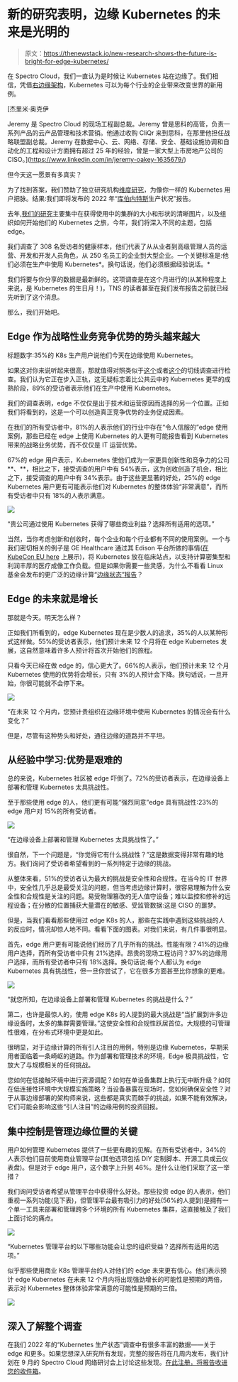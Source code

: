 # 新的研究表明，边缘 Kubernetes 的未来是光明的

> 原文：<https://thenewstack.io/new-research-shows-the-future-is-bright-for-edge-kubernetes/>

在 Spectro Cloud，我们一直认为是时候让 Kubernetes 站在边缘了。我们相信，凭借[右边缘架构](https://thenewstack.io/a-new-kubernetes-edge-architecture/)，Kubernetes 可以为每个行业的企业带来改变世界的新用例。

 [杰里米·奥克伊

Jeremy 是 Spectro Cloud 的现场工程副总裁。Jeremy 曾是思科的高管，负责一系列产品的云产品管理和技术营销。他通过收购 CliQr 来到思科，在那里他担任战略联盟副总裁。Jeremy 在数据中心、云、网络、存储、安全、基础设施协调和自动化的工程和设计方面拥有超过 25 年的经验，曾是一家大型上市房地产公司的 CISO。](https://www.linkedin.com/in/jeremy-oakey-1635679/) 

但今天这一愿景有多真实？

为了找到答案，我们赞助了独立研究机构[维度研究](https://dimensionalresearch.com/)，为像你一样的 Kubernetes 用户把脉。结果:我们即将发布的 2022 年“[库伯内特斯](https://info.spectrocloud.com/report-kubernetes-2022)生产状况”报告。

去年,[我们的研究](https://info.spectrocloud.com/kubernetes-2021-operationalizing-for-scale)主要集中在获得使用中的集群的大小和形状的清晰图片，以及组织如何开始他们的 Kubernetes 之旅，今年，我们将深入不同的主题，包括 edge。

我们调查了 308 名受访者的健康样本，他们代表了从从业者到高级管理人员的运营、开发和开发人员角色，从 250 名员工的企业到大型企业。一个关键标准是:他们必须在生产中使用 Kubernetes*。换句话说，他们必须根据经验说话。*

我们将要与你分享的数据是最新鲜的。这项调查是在这个月进行的(从某种程度上来说，是 Kubernetes 的生日月！)，TNS 的读者甚至在我们发布报告之前就已经先听到了这个消息。

那么，我们开始吧。

## Edge 作为战略性业务竞争优势的势头越来越大

标题数字:35%的 K8s 生产用户说他们今天在边缘使用 Kubernetes。

如果这对你来说听起来很高，那就值得对照类似于[这个](https://www.cncf.io/wp-content/uploads/2021/05/KubernetesEdge_Survey_Report_2021_v2.pdf)或者[这个](https://www.section.io/blog/edge-developers-lead-kubernetes-adoption/)的切线调查进行检查。我们认为它正在步入正轨，这无疑标志着比公共云中的 Kubernetes 更早的成熟阶段，89%的受访者表示他们在生产中使用 Kubernetes。

我们的调查表明，edge 不仅仅是出于技术和运营原因而选择的另一个位置。正如我们将看到的，这是一个可以创造真正竞争优势的业务促成因素。

在我们的所有受访者中，81%的人表示他们的行业中存在“令人信服的”edge 使用案例，那些已经在 edge 上使用 Kubernetes 的人更有可能报告看到 Kubernetes 带来的战略业务优势，而不仅仅是 IT 运营优势。

67%的 edge 用户表示，Kubernetes 使他们成为一家更具创新性和竞争力的公司**、**，相比之下，接受调查的用户中有 54%表示，这为创收创造了机会，相比之下，接受调查的用户中有 34%表示。由于这些更显著的好处，25%的 edge Kubernetes 用户更有可能表示他们对 Kubernetes 的整体体验“非常满意”，而所有受访者中只有 18%的人表示满意。

![](img/59647156b4590d6f1bcb25b730bf5837.png)

“贵公司通过使用 Kubernetes 获得了哪些商业利益？选择所有适用的选项。”

当然，当你考虑创新和创收时，每个企业和每个行业都有不同的使用案例。一个与我们密切相关的例子是 GE Healthcare 通过其 Edison 平台所做的事情([在 KubeCon EU here](https://www.youtube.com/watch?v=WBZVmurXFbQ) 上展示)，将 Kubernetes 放在临床站点，以支持计算密集型和利润丰厚的医疗成像工作负载。但是如果你需要一些灵感，为什么不看看 Linux 基金会发布的更广泛的边缘计算“[边缘状态”报告](https://stateoftheedge.com/reports/)？

## Edge 的未来就是增长

那就是今天。明天怎么样？

正如我们所看到的，edge Kubernetes 现在是少数人的追求，35%的人以某种形式这样做。55%的受访者表示，他们预计未来 12 个月将在 edge Kubernetes 发展，这自然意味着许多人预计将首次开始他们的旅程。

只看今天已经在做 edge 的，信心更大了。66%的人表示，他们预计未来 12 个月 Kubernetes 使用的优势将会增长，只有 3%的人预计会下降。换句话说，一旦开始，你很可能就不会停下来。

![](img/ca603c230686e25b786f4f99067a01cf.png)

“在未来 12 个月内，您预计贵组织在边缘环境中使用 Kubernetes 的情况会有什么变化？”

但是，尽管有这种势头和好处，通往边缘的道路并不平坦。

## 从经验中学习:优势是艰难的

总的来说，Kubernetes 社区被 edge 吓倒了。72%的受访者表示，在边缘设备上部署和管理 Kubernetes 太具挑战性。

至于那些使用 edge 的人，他们更有可能“强烈同意”edge 具有挑战性:23%的 edge 用户对 15%的所有受访者。

![](img/7091942508a5f0dc7fb5db8537db0994.png)

“在边缘设备上部署和管理 Kubernetes 太具挑战性了。”

很自然，下一个问题是，“你觉得它有什么挑战性？”这是数据变得非常有趣的地方。我们询问了受访者希望看到的一系列特定于边缘的挑战。

从整体来看，51%的受访者认为最大的挑战是安全性和合规性。在当今的 IT 世界中，安全性几乎总是最受关注的问题，但当考虑边缘计算时，很容易理解为什么安全性和合规性是关注的问题。易受物理篡改的无人值守设备；难以监控和修补的远程设备；在分散的位置捕获大量潜在的敏感、受监管数据:这是 CISO 的噩梦。

但是，当我们看看那些使用过 edge K8s 的人，那些在实践中遇到这些挑战的人的反应时，情况却惊人地不同。看看下面的图表。对我们来说，有几件事很明显。

首先，edge 用户更有可能说他们经历了几乎所有的挑战。性能有限？41%的边缘用户选择，而所有受访者中只有 21%选择。昂贵的现场工程访问？37%的边缘用户选择，而所有受访者中只有 18%选择。换句话说:每个人都认为 edge Kubernetes 具有挑战性，但一旦你尝试了，它在很多方面甚至比你想象的更难。

![](img/ed55d94213399f4990aff49b119df0c5.png)

“就您所知，在边缘设备上部署和管理 Kubernetes 的挑战是什么？”

第二，也许是最惊人的，使用 edge K8s 的人提到的最大挑战是“当扩展到许多边缘设备时，太多的集群需要管理。”这使安全性和合规性跃居首位。大规模的可管理性很难，在分布式环境中更是如此。

很明显，对于边缘计算的所有引人注目的用例，特别是边缘 Kubernetes，早期采用者面临着一条崎岖的道路。作为部署和管理技术的环境，Edge 极具挑战性，它放大了与规模相关的任何挑战。

您如何在低接触环境中进行资源调配？如何在单设备集群上执行无中断升级？如何在低连接性环境中大规模实施策略？当设备暴露在现场时，您如何确保安全性？对于从事边缘部署的架构师来说，这些都是真实而棘手的挑战，如果不能有效解决，它们可能会影响这些“引人注目”的边缘用例的投资回报。

## 集中控制是管理边缘位置的关键

用户如何管理 Kubernetes 提供了一些更有趣的见解。在所有受访者中，34%的人表示他们目前使用商业管理平台(其他选项包括 DIY 定制脚本、开源工具或云仪表盘)。但是对于 edge 用户，这个数字上升到 46%。是什么让他们采取了这一举措？

我们询问受访者希望从管理平台中获得什么好处。那些投资 edge 的人表示，他们重视一系列功能(见下表)，但管理平台最有吸引力的好处(56%的人提到)是拥有一个单一工具来部署和管理跨多个环境的所有 Kubernetes 集群，这直接触及了我们上面讨论的痛点。

![](img/341a679c45a5213ada6d0dc59169ca94.png)

“Kubernetes 管理平台的以下哪些功能会让您的组织受益？选择所有适用的选项。”

似乎那些使用商业 K8s 管理平台的人对他们的 edge 未来更有信心。他们表示预计 edge Kubernetes 在未来 12 个月内将出现强劲增长的可能性是预期的两倍，表示对 Kubernetes 整体体验非常满意的可能性是预期的三倍。

![](img/fe42a880434357289297f0522fddc2f3.png)

## 深入了解整个调查

在我们 2022 年的“Kubernetes 生产状态”调查中有很多丰富的数据——关于 edge 和更多。如果您想深入研究所有发现，完整的报告将在几周内发布，我们计划在 9 月的 Spectro Cloud 网络研讨会上讨论这些发现。[在此注册，将报告收进您的收件箱](https://info.spectrocloud.com/report-kubernetes-2022)。

<svg xmlns:xlink="http://www.w3.org/1999/xlink" viewBox="0 0 68 31" version="1.1"><title>Group</title> <desc>Created with Sketch.</desc></svg>